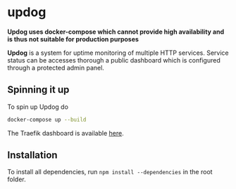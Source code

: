 # updog

**Updog uses docker-compose which cannot provide high availability and is thus
not suitable for production purposes**

**Updog** is a system for uptime monitoring of multiple HTTP services. Service
status can be accesses thorough a public dashboard which is configured through a
protected admin panel.

## Spinning it up

To spin up Updog do

```sh
docker-compose up --build
```

The Traefik dashboard is available [here](http://127.0.0.1:8080/dashboard/#/).

## Installation

To install all dependencies, run `npm install --dependencies` in the root
folder.
